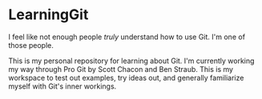 # LearningGit
I feel like not enough people _truly_ understand how to use Git. I'm one of those people.

This is my personal repository for learning about Git. I'm currently working my way through Pro Git by Scott Chacon and Ben Straub. This is my workspace to test out examples, try ideas out, and generally familiarize myself with Git's inner workings.
